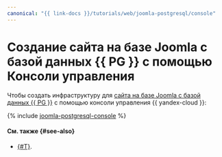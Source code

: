 ```yaml
---
canonical: "{{ link-docs }}/tutorials/web/joomla-postgresql/console"
---
```


# Создание сайта на базе Joomla с базой данных {{ PG }} с помощью Консоли управления

Чтобы создать инфраструктуру для [сайта на базе Joomla с базой данных {{ PG }}](index.md) c помощью консоли управления {{ yandex-cloud }}:

{% include [joomla-postgresql-console](../../../_tutorials/applied/joomla-postgresql-console.md) %}

#### См. также {#see-also}

* [{#T}](terraform.md).
